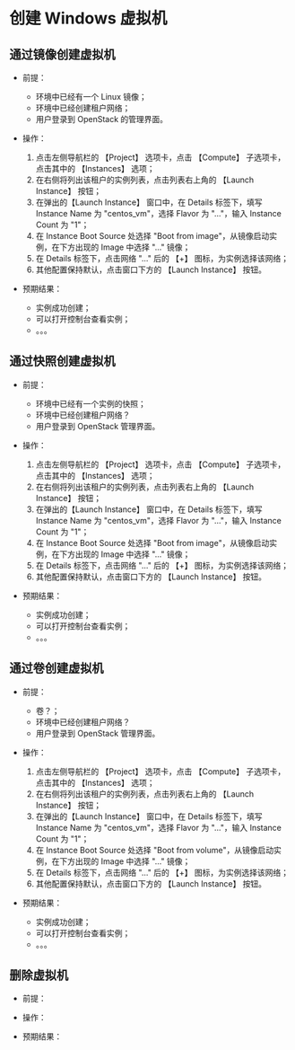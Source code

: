 # 创建 Windows 虚拟机

## 通过镜像创建虚拟机

* 前提：

  * 环境中已经有一个 Linux 镜像；
  * 环境中已经创建租户网络；
  * 用户登录到 OpenStack 的管理界面。

* 操作：

  1. 点击左侧导航栏的 【Project】 选项卡，点击 【Compute】 子选项卡，点击其中的 【Instances】 选项；
  1. 在右侧将列出该租户的实例列表，点击列表右上角的 【Launch Instance】 按钮；
  1. 在弹出的【Launch Instance】 窗口中，在 Details 标签下，填写 Instance Name 为 "centos_vm"，选择 Flavor 为 "..."，输入 Instance Count 为 "1"；
  1. 在 Instance Boot Source 处选择 "Boot from image"，从镜像启动实例，在下方出现的 Image 中选择 "..." 镜像；
  1. 在 Details 标签下，点击网络 "..." 后的 【+】 图标，为实例选择该网络；
  1. 其他配置保持默认，点击窗口下方的 【Launch Instance】 按钮。

* 预期结果：

  * 实例成功创建；
  * 可以打开控制台查看实例；
  * 。。。

## 通过快照创建虚拟机

* 前提：

  * 环境中已经有一个实例的快照；
  * 环境中已经创建租户网络？
  * 用户登录到 OpenStack 管理界面。

* 操作：

  1. 点击左侧导航栏的 【Project】 选项卡，点击 【Compute】 子选项卡，点击其中的 【Instances】 选项；
  1. 在右侧将列出该租户的实例列表，点击列表右上角的 【Launch Instance】 按钮；
  1. 在弹出的【Launch Instance】 窗口中，在 Details 标签下，填写 Instance Name 为 "centos_vm"，选择 Flavor 为 "..."，输入 Instance Count 为 "1"；
  1. 在 Instance Boot Source 处选择 "Boot from image"，从镜像启动实例，在下方出现的 Image 中选择 "..." 镜像；
  1. 在 Details 标签下，点击网络 "..." 后的 【+】 图标，为实例选择该网络；
  1. 其他配置保持默认，点击窗口下方的 【Launch Instance】 按钮。

* 预期结果：

  * 实例成功创建；
  * 可以打开控制台查看实例；
  * 。。。

## 通过卷创建虚拟机

* 前提：

  * 卷？；
  * 环境中已经创建租户网络？
  * 用户登录到 OpenStack 管理界面。

* 操作：

  1. 点击左侧导航栏的 【Project】 选项卡，点击 【Compute】 子选项卡，点击其中的 【Instances】 选项；
  1. 在右侧将列出该租户的实例列表，点击列表右上角的 【Launch Instance】 按钮；
  1. 在弹出的【Launch Instance】 窗口中，在 Details 标签下，填写 Instance Name 为 "centos_vm"，选择 Flavor 为 "..."，输入 Instance Count 为 "1"；
  1. 在 Instance Boot Source 处选择 "Boot from volume"，从镜像启动实例，在下方出现的 Image 中选择 "..." 镜像；
  1. 在 Details 标签下，点击网络 "..." 后的 【+】 图标，为实例选择该网络；
  1. 其他配置保持默认，点击窗口下方的 【Launch Instance】 按钮。

* 预期结果：

  * 实例成功创建；
  * 可以打开控制台查看实例；
  * 。。。

## 删除虚拟机

* 前提：

* 操作：

* 预期结果：

